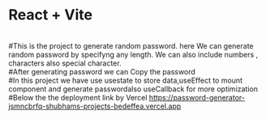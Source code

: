# React + Vite
<br/>
#This is the project to generate random password. here We can generate random password by specifyng any length. We can also include numbers , characters also special character.
<br/>
#After generating password we can Copy the password
<br/>
#In this project we have use usestate to store data,useEffect to mount component and generate passwordalso  useCallback for more optimization
<br/>
#Below the the deployment link by Vercel
<a href="https://password-generator-jsmncbrfq-shubhams-projects-bedeffea.vercel.app" target="_blank">https://password-generator-jsmncbrfq-shubhams-projects-bedeffea.vercel.app<a/>
